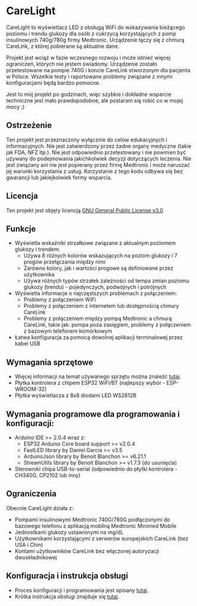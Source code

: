 # CareLight
CareLight to wyświetlacz LED z obsługą WiFi do wskazywania bieżącego poziomu i trendu glukozy dla osób z cukrzycą korzystających z pomp insulinowych 740g/780g firmy Medtronic. Urządzenie łączy się z chmurą CareLink, z której pobierane są aktualne dane.

Projekt jest wciąż w fazie wczesnego rozwoju i może istnieć więcej ograniczeń, których nie jestem świadomy. Urządzenie zostało przetestowane na pompie 740G i koncie CareLink stworzonym dla pacjenta w Polsce. Wszelkie testy i raportowane problemy związane z innymi konfiguracjami będą bardzo pomocne.

Jest to mój projekt po godzinach, więc szybkie i dokładne wsparcie techniczne jest mało prawdopodobne, ale postaram się robić co w mojej mocy ;)

## Ostrzeżenie

Ten projekt jest przeznaczony wyłącznie do celów edukacyjnych i informacyjnych. Nie jest zatwierdzony przez żadne organy medyczne (takie jak FDA, NFZ itp.). Nie jest odpowiednio przetestowany i nie powinien być używany do podejmowania jakichkolwiek decyzji dotyczących leczenia. Nie jest związany ani nie jest popierany przez firmę Medtronic i może naruszać jej warunki korzystania z usług. Korzystanie z tego kodu odbywa się bez gwarancji lub jakiejkolwiek formy wsparcia.

## Licencja

Ten projekt jest objęty licencją [GNU General Public License v3.0](./LICENSE.md)

## Funkcje
* Wyświetla wskaźniki strzałkowe związane z aktualnym poziomem glukozy i trendem:
  * Używa 8 różnych kolorów wskazujących na poziom glukozy i 7 progów przełączania między nimi
  * Zarówno kolory, jak i wartości progowe są definiowane przez użytkownika
  * Używa różnych typów strzałek zależności od tempa zmian poziomu glukozy (trendu) - pojedynczych, podwójnych i potrójnych
* Wyświetla informacje o najczęstszych problemach z połączeniem:
  * Problemy z połączeniem WiFi
  * Problemy z połączeniem z internetem lub dostępnością chmury CareLink
  * Problemy z połączeniem między pompą Medtronic a chmurą CareLink, takie jak: pompa poza zasięgiem, problemy z połączeniem z bazowym telefonem komórkowym
* Łatwa konfiguracja za pomocą dowolnej aplikacji terminalowej przez kabel USB

## Wymagania sprzętowe
* Więcej informacji na temat używanego sprzętu można znaleźć [tutaj](./Documents/Hardware_pl.md).
* Płytka kontrolera z chipem ESP32 WiFi/BT (najlepszy wybór - ESP-WROOM-32)
* Płytka wyświetlacza z 8x8 diodami LED WS2812B

## Wymagania programowe dla programowania i konfiguracji:
* Arduino IDE >= 2.0.4 wraz z:
  * ESP32 Arduino Core board support >= v2.0.4
  * FastLED library by Daniel Garcia >= v3.5
  * ArduinoJson library by Benoit Blanchon >= v6.21.1
  * StreamUtils library by Benoit Blanchon >= v1.7.3 (do usunięcia)
* Sterowniki chipa USB-to-serial (odpowiednio do płytki kontrolera - CH340G, CP2102 lub inny) 

## Ograniczenia
Obecnie CareLight działa z:
* Pompami insulinowymi Medtronic 740G/780G podłączonymi do bazowego telefonu z aplikacją mobilną Medtronic Minimed Mobile
* Jednostkami glukozy ustawionymi na mg/dL
* Użytkownikami korzystającymi z serwerów europejskich CareLink (bez USA i Chin)
* Kontami użytkowników CareLink bez włączonej autoryzacji dwuskładnikowej

## Konfiguracja i instrukcja obsługi
* Proces konfiguracji i programowania jest opisany [tutaj](./Documents/Setup_pl.md).
* Krótka instrukcja obsługi znajduje się [tutaj](./Documents/Manual_pl.md).
